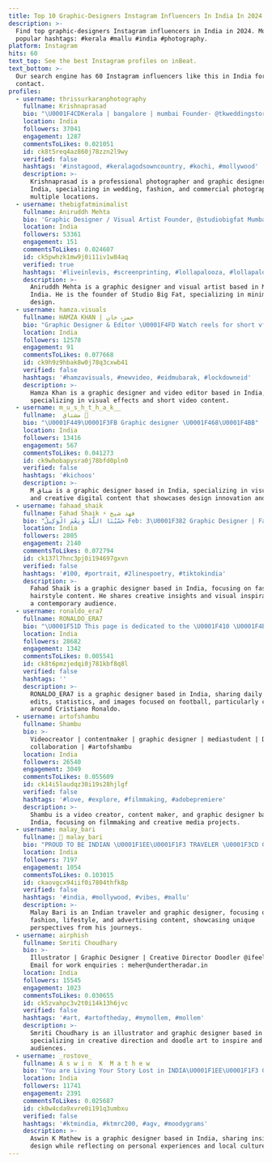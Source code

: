 ```yaml
---
title: Top 10 Graphic-Designers Instagram Influencers In India In 2024
description: >-
  Find top graphic-designers Instagram influencers in India in 2024. Most
  popular hashtags: #kerala #mallu #india #photography.
platform: Instagram
hits: 60
text_top: See the best Instagram profiles on inBeat.
text_bottom: >-
  Our search engine has 60 Instagram influencers like this in India for you to
  contact.
profiles:
  - username: thrissurkaranphotography
    fullname: Krishnaprasad
    bio: "\U0001F4CDKerala | bangalore | mumbai Founder- @tkweddingstories Wedding | Fashion| commercial Graphic designer |viscom \U0001F9D1‍\U0001F393"
    location: India
    followers: 37041
    engagement: 1287
    commentsToLikes: 0.021051
    id: ck8t5req4az860j78zzn2l9wy
    verified: false
    hashtags: '#instagood, #keralagodsowncountry, #kochi, #mollywood'
    description: >-
      Krishnaprasad is a professional photographer and graphic designer based in
      India, specializing in wedding, fashion, and commercial photography across
      multiple locations.
  - username: thebigfatminimalist
    fullname: Aniruddh Mehta
    bio: 'Graphic Designer / Visual Artist Founder, @studiobigfat Mumbai, India'
    location: India
    followers: 53361
    engagement: 151
    commentsToLikes: 0.024607
    id: ck5pwhzk1mw9j0i11iv1w84aq
    verified: true
    hashtags: '#liveinlevis, #screenprinting, #lollapalooza, #lollapaloozaindia'
    description: >-
      Aniruddh Mehta is a graphic designer and visual artist based in Mumbai,
      India. He is the founder of Studio Big Fat, specializing in minimalistic
      design.
  - username: hamza.visuals
    fullname: HAMZA KHAN | حمزہ خان
    bio: "Graphic Designer & Editor \U0001F4FD️ Watch reels for short vfx \U0001F4E9DM me for paid editing stuffs Contact: hamzavisuals@gmail.com\U0001F4E7 YouTube:"
    location: India
    followers: 12578
    engagement: 91
    commentsToLikes: 0.077668
    id: ck9h9z9hbak8w0j78q3cxwb41
    verified: false
    hashtags: '#hamzavisuals, #newvideo, #eidmubarak, #lockdowneid'
    description: >-
      Hamza Khan is a graphic designer and video editor based in India,
      specializing in visual effects and short video content.
  - username: m_u_s_h_t_h_a_k__
    fullname: مشتاق ‏ 
    bio: "\U0001F449\U0001F3FB Graphic designer \U0001F468‍\U0001F4BB"
    location: India
    followers: 13416
    engagement: 567
    commentsToLikes: 0.041273
    id: ck9whobapysra0j78bfd0pln0
    verified: false
    hashtags: '#kichoos'
    description: >-
      Mشتاق ‏ is a graphic designer based in India, specializing in visual arts
      and creative digital content that showcases design innovation and trends.
  - username: fahaad_shaik
    fullname: Fahad Shaik ⚡ فهد شیخ
    bio: "حَسْبُنَا اللَّهُ وَنِعْمَ الْوَكِيلُ Feb: 3\U0001F382 Graphic Designer | Fashion | Hairstyle Qatar\U0001F1F6\U0001F1E6 Dm Or Mail For Collaboration \U0001F4E9"
    location: India
    followers: 2805
    engagement: 2140
    commentsToLikes: 0.072794
    id: ck137l7hnc3pj0i194697gxvn
    verified: false
    hashtags: '#100, #portrait, #2linespoetry, #tiktokindia'
    description: >-
      Fahad Shaik is a graphic designer based in India, focusing on fashion and
      hairstyle content. He shares creative insights and visual inspirations for
      a contemporary audience.
  - username: ronaldo_era7
    fullname: RONALDO_ERA7
    bio: "\U0001F51D This page is dedicated to the \U0001F410 \U0001F4BB Graphic designer ⚽ DAILY News, Edits, Stats & Pics ❌ No copyright intended \U0001F4B0 Dm for business inquires"
    location: India
    followers: 28682
    engagement: 1342
    commentsToLikes: 0.005541
    id: ck8t6pmzjedqi0j781kbf8q8l
    verified: false
    hashtags: ''
    description: >-
      RONALDO_ERA7 is a graphic designer based in India, sharing daily news,
      edits, statistics, and images focused on football, particularly centered
      around Cristiano Ronaldo.
  - username: artofshambu
    fullname: Shambu
    bio: >-
      Videocreator | contentmaker | graphic designer | mediastudent | Dm me for
      collaboration | #artofshambu
    location: India
    followers: 26540
    engagement: 3049
    commentsToLikes: 0.055609
    id: ck14i5laudqz30i19s28hjlgf
    verified: false
    hashtags: '#love, #explore, #filmmaking, #adobepremiere'
    description: >-
      Shambu is a video creator, content maker, and graphic designer based in
      India, focusing on filmmaking and creative media projects.
  - username: malay_bari
    fullname:  malay_bari
    bio: "PROUD TO BE INDIAN \U0001F1EE\U0001F1F3 TRAVELER \U0001F3CD️ GRAPHIC DESIGNER \U0001F5A5️ FASION [] LIFESTYLE [] ADVERTISING \U0001F4F7 #printshoot #modelshoots #malappuram @dqsalmaan @aashiqabu"
    location: India
    followers: 7197
    engagement: 1054
    commentsToLikes: 0.103015
    id: ckaovgcx94iif0i7804thfk8p
    verified: false
    hashtags: '#india, #mollywood, #vibes, #mallu'
    description: >-
      Malay Bari is an Indian traveler and graphic designer, focusing on
      fashion, lifestyle, and advertising content, showcasing unique
      perspectives from his journeys.
  - username: airphish
    fullname: Smriti Choudhary
    bio: >-
      Illustrator | Graphic Designer | Creative Director Doodler @ifeelgoodle
      Email for work enquiries : meher@undertheradar.in
    location: India
    followers: 15545
    engagement: 1023
    commentsToLikes: 0.030655
    id: ck5zvahpc3v2t0i14k13h6jvc
    verified: false
    hashtags: '#art, #artoftheday, #mymollem, #mollem'
    description: >-
      Smriti Choudhary is an illustrator and graphic designer based in India,
      specializing in creative direction and doodle art to inspire and engage
      audiences.
  - username: _rostove_
    fullname: A s w i n  K  M a t h e w
    bio: "You are Living Your Story Lost in INDIA\U0001F1EE\U0001F1F3 Graphic Designer \U0001F3A8 September 2 \U0001F37B KL\U0001F504KA\U0001F530 B➕"
    location: India
    followers: 11741
    engagement: 2391
    commentsToLikes: 0.025687
    id: ck0w4cda9xvre0i191q3umbxu
    verified: false
    hashtags: '#ktmindia, #ktmrc200, #agv, #moodygrams'
    description: >-
      Aswin K Mathew is a graphic designer based in India, sharing insights into
      design while reflecting on personal experiences and local culture.
---
```


